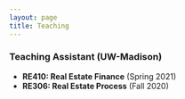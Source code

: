 ```yaml
---
layout: page
title: Teaching
---
```




### Teaching Assistant (UW-Madison)

- **RE410: Real Estate Finance** (Spring 2021)
- **RE306: Real Estate Process** (Fall 2020)
